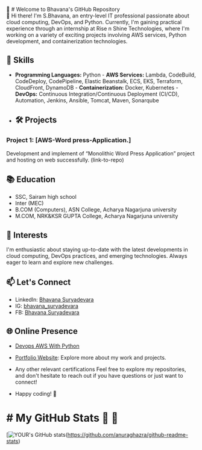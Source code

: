 
	# Welcome to Bhavana's GitHub Repository  
👋 Hi there! I'm S.Bhavana, an entry-level IT professional passionate about cloud computing, DevOps, and Python. Currently, I'm gaining practical experience through an internship at Rise n Shine Technologies, where I'm working on a variety of exciting projects involving AWS services, Python development, and containerization technologies. 

## 🔧 Skills  
- **Programming Languages:** Python - **AWS Services:** Lambda, CodeBuild, CodeDeploy, CodePipeline, Elastic Beanstalk, ECS, EKS, Terraform, CloudFront, DynamoDB - **Containerization:** Docker, Kubernetes - **DevOps:** Continuous Integration/Continuous Deployment (CI/CD), Automation, Jenkins, Ansible, Tomcat, Maven, Sonarqube
- ## 🛠️ Projects
   
### Project 1: [AWS-Word press-Application.]
Development and implement of “Monolithic Word Press Application” project and hosting on web successfully. (link-to-repo)

## 📚 Education
-	SSC, Sairam high school
-	Inter (MEC)
-	B.COM (Computers), ASN College, Acharya Nagarjuna university 
-	M.COM, NRK&KSR GUPTA College, Acharya Nagarjuna university
## 🌱 Interests 
I'm enthusiastic about staying up-to-date with the latest developments in cloud computing, DevOps practices, and emerging technologies. Always eager to learn and explore new challenges. 
## 📫 Let's Connect  
- LinkedIn: [Bhavana Suryadevara](https://www.linkedin.com/in/bhavana-suryadevara-1106052a3/)
- IG: [bhavana_suryadevara](https://www.instagram.com/bhavana_suryadevara/)
- FB: [Bhavana Suryadevara](https://www.facebook.com/profile.php?id=61554486005343)
 ## 🌐 Online Presence  
 - [Devops AWS With Python ](https://devopsbhavana.blogspot.com/)
 - [Portfolio Website](link-to-portfolio): Explore more about my work and projects.

- Any other relevant certifications  Feel free to explore my repositories, and don't hesitate to reach out if you have questions or just want to connect!
-  Happy coding! 🚀
  # # My GitHub Stats :rocket: :rocket:
  [![YOUR's GitHub stats](https://github-readme-stats.vercel.app/api?username=suryadevarabhavana&theme=vue-dark&show_icons=true)(https://github.com/anuraghazra/github-readme-stats)

  





